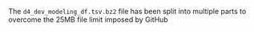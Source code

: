 The `d4_dev_modeling_df.tsv.bz2` file has been split into multiple parts to overcome the 25MB file limit imposed by GitHub
